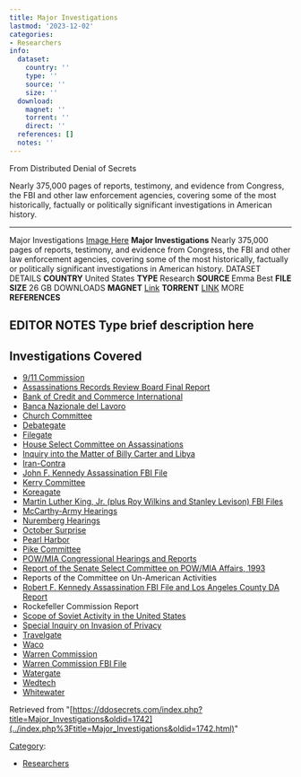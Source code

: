 ```yaml
---
title: Major Investigations
lastmod: '2023-12-02'
categories:
- Researchers
info:
  dataset:
    country: ''
    type: ''
    source: ''
    size: ''
  download:
    magnet: ''
    torrent: ''
    direct: ''
  references: []
  notes: ''
---
```




From Distributed Denial of Secrets

Nearly 375,000 pages of reports, testimony, and evidence from Congress,
the FBI and other law enforcement agencies, covering some of the most
historically, factually or politically significant investigations in
American history.

---
Major Investigations
[Image Here](https://ddosecrets.com/index.php?title=Image_Here&action=edit&redlink=1 "Image Here (page does not exist)")
**Major Investigations**
Nearly 375,000 pages of reports, testimony, and evidence from Congress, the FBI and other law enforcement agencies, covering some of the most historically, factually or politically significant investigations in American history.
DATASET DETAILS
**COUNTRY** United States
**TYPE** Research
**SOURCE** Emma Best
**FILE SIZE** 26 GB
DOWNLOADS
**MAGNET** [Link](magnet:?xt=urn:btih:88DBF1B9C95306E8163DB9A1F356D79857DDA789&dn=Major%20Investigations&&tr=udp%3a%2f%2ftracker.leechers-paradise.org%3a6969&tr=udp%3a%2f%2fzer0day.ch%3a1337&tr=udp%3a%2f%2fopen.demonii.com%3a1337&tr=udp%3a%2f%2ftracker.coppersurfer.tk%3a6969&tr=udp%3a%2f%2fexodus.desync.com%3a6969)
**TORRENT** [LINK](https://ddosecrets.com/Major%20Investigations.torrent)
MORE
**REFERENCES**

**EDITOR NOTES**
Type brief description here
---

## Investigations Covered

- [9/11
Commission](https://archive.org/details/911Commission)
- [Assassinations Records Review Board Final
Report](https://archive.org/details/AssassinationsRecordsReviewBoard)
- [Bank of Credit and Commerce
International](https://archive.org/details/nationalsecurityarchive?and%5B%5D=bank+of+credit+and+commerce+international&sin=)
- [Banca Nazionale del
Lavoro](https://archive.org/details/nationalsecurityarchive?and%5B%5D=bnl&sin=)
- [Church
Committee](https://archive.org/details/ChurchCommittee)
- [Debategate](https://archive.org/details/nationalsecurityarchive?and%5B%5D=debategate&sin=)
- [Filegate](https://archive.org/details/nationalsecurityarchive?and%5B%5D=filegate&sin=)
- [House Select Committee on
Assassinations](https://archive.org/details/HouseSelectCommitteeOnAssassinations)
- [Inquiry into the Matter of Billy Carter and
Libya](https://archive.org/details/InquiryIntoTheMatterOfBillyCarterAndLibya)
- [Iran-Contra](https://archive.org/details/nationalsecurityarchive?and%5B%5D=subject%3A%22Iran-Contra%22)
- [John F. Kennedy Assassination FBI
File](https://archive.org/details/JFKAssassinationFBI)
- [Kerry
Committee](https://archive.org/details/KerryCommitteeHearings)
- [Koreagate](https://archive.org/details/nationalsecurityarchive?and%5B%5D=koreagate&sin=)
- [Martin Luther King, Jr. (plus Roy Wilkins and Stanley Levison) FBI
Files](https://archive.org/details/MLKFBI)
- [McCarthy-Army
Hearings](https://archive.org/details/McCarthyTranscripts)
- [Nuremberg
Hearings](https://archive.org/details/TrialOfTheMajorWarCriminalsBeforeTheInternationalMilitaryTribunalNuremberg14Nove)
- [October
Surprise](https://archive.org/details/OctoberSurpriseArchive)
- [Pearl
Harbor](https://archive.org/details/PearlHarborHearings)
- [Pike
Committee](https://archive.org/details/PikeCommitteeReports)
- [POW/MIA Congressional Hearings and
Reports](https://archive.org/details/PrisonerOfWarMissingInActionCongressionalHearingsAndReports)
- [Report of the Senate Select Committee on POW/MIA Affairs,
1993](https://archive.org/details/ReportOfTheSenateSelectCommitteeOnPOWMIAAffairs1993)
- Reports of the Committee on Un-American Activities
- [Robert F. Kennedy Assassination FBI File and Los Angeles County DA
Report](https://archive.org/details/RFKAssassination_201510)
- Rockefeller Commission Report
- [Scope of Soviet Activity in the United
States](https://archive.org/details/ScopeOfSovietActivityInTheUnitedStates)
- [Special Inquiry on Invasion of
Privacy](https://archive.org/details/SpecialInquiryOnInvasionOfPrivacy)
- [Travelgate](https://archive.org/details/InvestigationOfTheWhiteHouseTravelOfficeFiringsAndRelatedMatters)
- [Waco](https://archive.org/details/EventsSurroundingTheBranchDavidianCultStandoffInWacoTexas)
- [Warren
Commission](https://archive.org/details/WarrenReport)
- [Warren Commission FBI
File](https://archive.org/details/WarrenCommission)
- [Watergate](https://archive.org/details/WatergateHearingsBeforeTheHouseCommitteeOnTheJudiciary)
- [Wedtech](https://archive.org/details/nationalsecurityarchive?and%5B%5D=wedtech&sin=)
- [Whitewater](https://archive.org/details/WhitewaterHearings)

Retrieved from
"[https://ddosecrets.com/index.php?title=Major_Investigations&oldid=1742](../index.php%3Ftitle=Major_Investigations&oldid=1742.html)"

[Category](./Special:Categories.html "Special:Categories"):

- [Researchers](./Category:Researchers.html "Category:Researchers")
